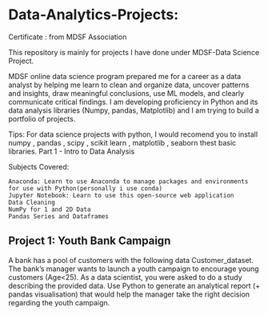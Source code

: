 
# Data-Analytics-Projects:
Certificate : from MDSF Association

This repository is mainly for projects I have done under MDSF-Data Science Project.

MDSF online data science program prepared me for a career as a data analyst by helping me learn to clean and organize data, uncover patterns and insights, draw meaningful conclusions, use ML models, and clearly communicate critical findings. I am developing proficiency in Python and its data analysis libraries (Numpy, pandas, Matplotlib) and I am trying to build a portfolio of projects.

Tips: For data science projects with python, I would recomend you to install numpy , pandas , scipy , scikit learn , matplotlib , seaborn thest basic libraries.
Part 1 - Intro to Data Analysis

Subjects Covered:

    Anaconda: Learn to use Anaconda to manage packages and environments for use with Python(personally i use conda)
    Jupyter Notebook: Learn to use this open-source web application
    Data Cleaning
    NumPy for 1 and 2D Data
    Pandas Series and Dataframes

## Project 1: Youth Bank Campaign 

A bank has a pool of customers with the following data Customer_dataset.
The bank’s manager wants to launch a youth campaign to encourage young customers (Age<25). As a data scientist, you were asked to do a study describing the provided data.
Use Python to generate an analytical report (+ pandas visualisation) that would help the manager take the right decision regarding the youth campaign.
